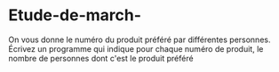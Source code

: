 # Etude-de-march-
On vous donne le numéro du produit préféré par différentes personnes. Écrivez un programme qui indique pour chaque numéro de produit, le nombre de personnes dont c'est le produit préféré
